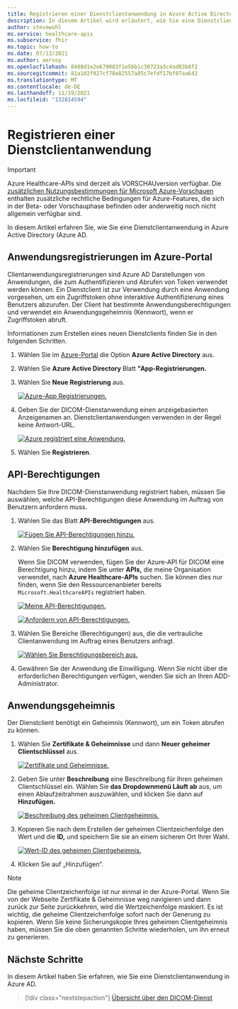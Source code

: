 ```yaml
---
title: Registrieren einer Dienstclientanwendung in Azure Active Directory – Azure Healthcare-APIs für DICOM
description: In diesem Artikel wird erläutert, wie Sie eine Dienstclientanwendung in Azure Active Directory.
author: stevewohl
ms.service: healthcare-apis
ms.subservice: fhir
ms.topic: how-to
ms.date: 07/13/2021
ms.author: aersoy
ms.openlocfilehash: 8408d1e2e670083f1e5bb1c30723a3c4ad83b8f2
ms.sourcegitcommit: 81a1d2f927cf78e82557a85c7efdf17bf07aa642
ms.translationtype: MT
ms.contentlocale: de-DE
ms.lasthandoff: 11/19/2021
ms.locfileid: "132814594"
---
```

# <a name="register-a-service-client-application"></a>Registrieren einer Dienstclientanwendung

> [!IMPORTANT]
> Azure Healthcare-APIs sind derzeit als VORSCHAUversion verfügbar. Die [zusätzlichen Nutzungsbestimmungen für Microsoft Azure-Vorschauen](https://azure.microsoft.com/support/legal/preview-supplemental-terms/) enthalten zusätzliche rechtliche Bedingungen für Azure-Features, die sich in der Beta- oder Vorschauphase befinden oder anderweitig noch nicht allgemein verfügbar sind.

In diesem Artikel erfahren Sie, wie Sie eine Dienstclientanwendung in Azure Active Directory (Azure AD.

## <a name="application-registrations-in-the-azure-portal"></a>Anwendungsregistrierungen im Azure-Portal

Clientanwendungsregistrierungen sind Azure AD Darstellungen von Anwendungen, die zum Authentifizieren und Abrufen von Token verwendet werden können. Ein Dienstclient ist zur Verwendung durch eine Anwendung vorgesehen, um ein Zugriffstoken ohne interaktive Authentifizierung eines Benutzers abzurufen. Der Client hat bestimmte Anwendungsberechtigungen und verwendet ein Anwendungsgeheimnis (Kennwort), wenn er Zugriffstoken abruft.

Informationen zum Erstellen eines neuen Dienstclients finden Sie in den folgenden Schritten.

1. Wählen Sie im [Azure-Portal](https://portal.azure.com) die Option **Azure Active Directory** aus.
2. Wählen Sie **Azure Active Directory** Blatt **"App-Registrierungen.**
3. Wählen Sie **Neue Registrierung** aus.

   [![Azure-App Registrierungen. ](media/dicom-azure-app-registrations.png) ](media/dicom-azure-app-registrations.png#lightbox)

4. Geben Sie der DICOM-Dienstanwendung einen anzeigebasierten Anzeigenamen an. Dienstclientanwendungen verwenden in der Regel keine Antwort-URL.

   [![Azure registriert eine Anwendung. ](media/dicom-registration-application-name.png) ](media/dicom-registration-application-name.png#lightbox)

5. Wählen Sie **Registrieren**.

## <a name="api-permissions"></a>API-Berechtigungen

Nachdem Sie Ihre DICOM-Dienstanwendung registriert haben, müssen Sie auswählen, welche API-Berechtigungen diese Anwendung im Auftrag von Benutzern anfordern muss.

1. Wählen Sie das Blatt **API-Berechtigungen** aus.

   [![Fügen Sie API-Berechtigungen hinzu. ](media/dicom-add-api-permissions.png) ](media/dicom-add-api-permissions.png#lightbox)

2. Wählen Sie **Berechtigung hinzufügen** aus.

   Wenn Sie DICOM verwenden, fügen Sie der Azure-API für DICOM eine Berechtigung hinzu, indem Sie unter **APIs,** die meine Organisation verwendet, nach **Azure Healthcare-APIs** suchen. Sie können dies nur finden, wenn Sie den Ressourcenanbieter bereits `Microsoft.HealthcareAPIs` registriert haben.

   [![Meine API-Berechtigungen. ](media/dicom-request-my-api-permissions.png) ](media/dicom-request-my-api-permissions.png#lightbox)


   [![Anfordern von API-Berechtigungen. ](media/dicom-request-api-permissions.png) ](media/dicom-request-api-permissions.png#lightbox)

3. Wählen Sie Bereiche (Berechtigungen) aus, die die vertrauliche Clientanwendung im Auftrag eines Benutzers anfragt.

   [![Wählen Sie Berechtigungsbereich aus. ](media/dicom-select-scopes.png) ](media/dicom-select-scopes.png#lightbox)

4. Gewähren Sie der Anwendung die Einwilligung. Wenn Sie nicht über die erforderlichen Berechtigungen verfügen, wenden Sie sich an Ihren ADD-Administrator.


## <a name="application-secret"></a>Anwendungsgeheimnis

Der Dienstclient benötigt ein Geheimnis (Kennwort), um ein Token abrufen zu können.

1. Wählen Sie **Zertifikate & Geheimnisse** und dann **Neuer geheimer Clientschlüssel** aus.

   [![Zertifikate und Geheimnisse. ](media/dicom-new-client-secret.png) ](media/dicom-new-client-secret.png#lightbox)

2. Geben Sie unter **Beschreibung** eine Beschreibung für Ihren geheimen Clientschlüssel ein. Wählen Sie **das Dropdownmenü Läuft ab** aus, um einen Ablaufzeitrahmen auszuwählen, und klicken Sie dann auf **Hinzufügen.**

   [![Beschreibung des geheimen Clientgeheimnis. ](media/dicom-client-secret-description.png) ](media/dicom-client-secret-description.png#lightbox)

3. Kopieren Sie nach dem Erstellen  der geheimen Clientzeichenfolge den Wert und die **ID,** und speichern Sie sie an einem sicheren Ort Ihrer Wahl.

   [![Wert-ID des geheimen Clientgeheimnis. ](media/dicom-client-secret-value-id.png) ](media/dicom-client-secret-value-id.png#lightbox)

4. Klicken Sie auf „Hinzufügen“.

> [!NOTE]
> Die geheime Clientzeichenfolge ist nur einmal in der Azure-Portal. Wenn Sie von der Webseite Zertifikate & Geheimnisse weg navigieren und dann zurück zur Seite zurückkehren, wird die Wertzeichenfolge maskiert. Es ist wichtig, die geheime Clientzeichenfolge sofort nach der Generung zu kopieren. Wenn Sie keine Sicherungskopie Ihres geheimen Clientgeheimnis haben, müssen Sie die oben genannten Schritte wiederholen, um ihn erneut zu generieren.


## <a name="next-steps"></a>Nächste Schritte

In diesem Artikel haben Sie erfahren, wie Sie eine Dienstclientanwendung in Azure AD. 

>[!div class="nextstepaction"]
>[Übersicht über den DICOM-Dienst](dicom-services-overview.md)




